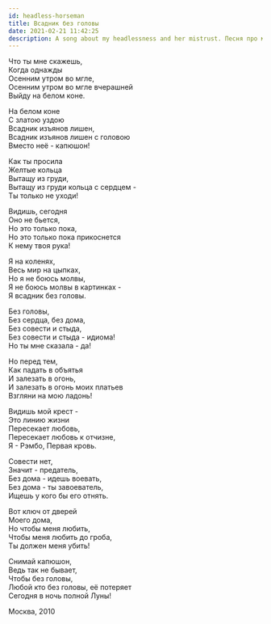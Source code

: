 ```yaml
---
id: headless-horseman
title: Всадник без головы
date: 2021-02-21 11:42:25
description: A song about my headlessness and her mistrust. Песня про моё безрассудство и её недоверие.
---
```


Что ты мне скажешь,  
Когда однажды  
Осенним утром во мгле,  
Осенним утром во мгле вчерашней  
Выйду на белом коне.

На белом коне  
С златою уздою  
Всадник изъянов лишен,  
Всадник изъянов лишен с головою  
Вместо неё - капюшон!

Как ты просила  
Желтые кольца  
Вытащу из груди,  
Вытащу из груди кольца с сердцем -  
Ты только не уходи!

Видишь, сегодня  
Оно не бьется,  
Но это только пока,  
Но это только пока прикоснется  
К нему твоя рука!

Я на коленях,  
Весь мир на цыпках,  
Но я не боюсь молвы,  
Я не боюсь молвы в картинках -  
Я всадник без головы.

Без головы,  
Без сердца, без дома,  
Без совести и стыда,  
Без совести и стыда - идиома!  
Но ты мне сказала - да!

Но перед тем,  
Как падать в объятья  
И залезать в огонь,  
И залезать в огонь моих платьев  
Взгляни на мою ладонь!

Видишь мой крест -  
Это линию жизни  
Пересекает любовь,  
Пересекает любовь к отчизне,  
Я - Рэмбо, Первая кровь.

Совести нет,  
Значит - предатель,  
Без дома - идешь воевать,  
Без дома - ты завоеватель,  
Ищешь у кого бы его отнять.  

Вот ключ от дверей  
Моего дома,  
Но чтобы меня любить,  
Чтобы меня любить до гроба,  
Ты должен меня убить!

Снимай капюшон,  
Ведь так не бывает,  
Чтобы без головы,  
Любой кто без головы, её потеряет  
Сегодня в ночь полной Луны!

Москва, 2010
